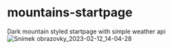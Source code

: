 # mountains-startpage
Dark mountain styled startpage with simple weather api 
![Snímek obrazovky_2023-02-12_14-04-28](https://user-images.githubusercontent.com/89579269/218312903-d159b641-dc6c-470b-ba4b-564cfddbef25.png)

